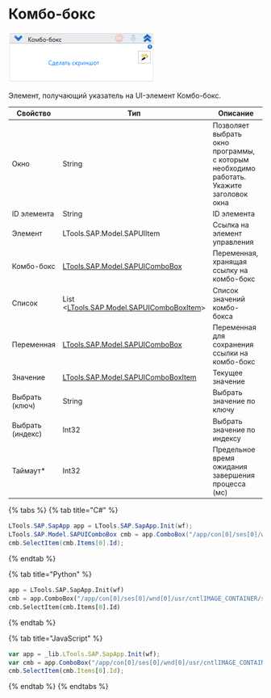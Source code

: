 # Комбо-бокс

![](<../../../.gitbook/assets/image (430).png>)

Элемент, получающий указатель на UI-элемент Комбо-бокс.

| Свойство         | Тип                                                                         | Описание                                           |
| ---------------- | --------------------------------------------------------------------------- | -------------------------------------------------- |
| Окно             | String                                 | Позволяет выбрать окно программы, с которым необходимо работать. Укажите заголовок окна |
| ID элемента      | String                                                                      | ID элемента                                        |
| Элемент          | LTools.SAP.Model.SAPUIItem                                                  | Ссылка на элемент управления                       |
| Комбо-бокс       | [LTools.SAP.Model.SAPUIComboBox](datatypes/sapuicombobox.md)                | Переменная, хранящая ссылку на комбо-бокс          |
| Список           | List <[LTools.SAP.Model.SAPUIComboBoxItem](datatypes/sapuicomboboxitem.md)> | Список значений комбо-бокса                        |
| Переменная       | [LTools.SAP.Model.SAPUIComboBox](datatypes/sapuicombobox.md)                | Переменная для сохранения ссылки на комбо-бокс     |
| Значение         | [LTools.SAP.Model.SAPUIComboBoxItem](datatypes/sapuicomboboxitem.md)        | Текущее значение                                   |
| Выбрать (ключ)   | String                                                                      | Выбрать значение по ключу                          |
| Выбрать (индекс) | Int32                                                                       | Выбрать значение по индексу                        |
| Таймаут\*        | Int32                                                                       | Предельное время ожидания завершения процесса (мс) |

{% tabs %}
{% tab title="C#" %}
```csharp
LTools.SAP.SapApp app = LTools.SAP.SapApp.Init(wf);
LTools.SAP.Model.SAPUIComboBox cmb = app.ComboBox("/app/con[0]/ses[0]/wnd[0]/usr/cntlIMAGE_CONTAINER/shellcont/shell/shellcont[0]/shell");
cmb.SelectItem(cmb.Items[0].Id);
```
{% endtab %}

{% tab title="Python" %}
```python
app = LTools.SAP.SapApp.Init(wf)
cmb = app.ComboBox("/app/con[0]/ses[0]/wnd[0]/usr/cntlIMAGE_CONTAINER/shellcont/shell/shellcont[0]/shell")
cmb.SelectItem(cmb.Items[0].Id)
```
{% endtab %}

{% tab title="JavaScript" %}
```javascript
var app = _lib.LTools.SAP.SapApp.Init(wf);		
var cmb = app.ComboBox("/app/con[0]/ses[0]/wnd[0]/usr/cntlIMAGE_CONTAINER/shellcont/shell/shellcont[0]/shell");
cmb.SelectItem(cmb.Items[0].Id);
```
{% endtab %}
{% endtabs %}


